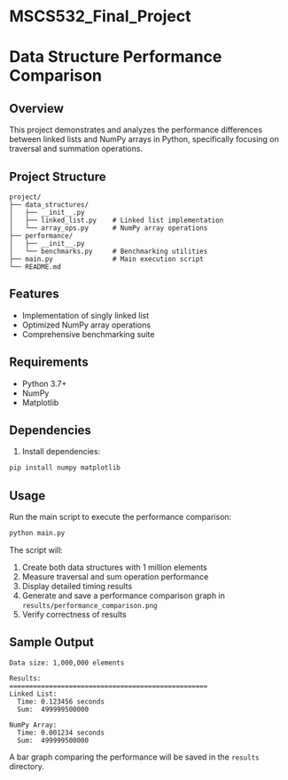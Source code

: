 # MSCS532_Final_Project

# Data Structure Performance Comparison

## Overview
This project demonstrates and analyzes the performance differences between linked lists and NumPy arrays in Python, specifically focusing on traversal and summation operations. 
## Project Structure
```
project/
├── data_structures/
│   ├── __init__.py
│   ├── linked_list.py    # Linked list implementation
│   └── array_ops.py      # NumPy array operations
├── performance/
│   ├── __init__.py
│   └── benchmarks.py     # Benchmarking utilities
├── main.py               # Main execution script
└── README.md
```

## Features
- Implementation of singly linked list
- Optimized NumPy array operations
- Comprehensive benchmarking suite

## Requirements
- Python 3.7+
- NumPy
- Matplotlib

## Dependencies

1. Install dependencies:
```bash
pip install numpy matplotlib
```

## Usage
Run the main script to execute the performance comparison:
```bash
python main.py
```

The script will:
1. Create both data structures with 1 million elements
2. Measure traversal and sum operation performance
3. Display detailed timing results
4. Generate and save a performance comparison graph in `results/performance_comparison.png`
5. Verify correctness of results

## Sample Output
```
Data size: 1,000,000 elements

Results:
==================================================
Linked List:
  Time: 0.123456 seconds
  Sum:  499999500000

NumPy Array:
  Time: 0.001234 seconds
  Sum:  499999500000
```

A bar graph comparing the performance will be saved in the `results` directory.

